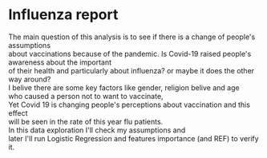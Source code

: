 # Influenza report 
The main question of this analysis is to see if there is a change of people's assumptions <br/>
about vaccinations because of the pandemic. Is Covid-19 raised people's awareness about the important <br/>
of their health and particularly about influenza? or maybe it does the other way around?<br/>
I belive there are some key factors like gender, religion belive and age <br/>
who caused a person not to want to vaccinate,<br/>
Yet Covid 19 is changing people's perceptions about vaccination and this effect <br/>
will be seen in the rate of this year flu patients.<br/>
In this data exploration I'll check my assumptions and <br/>
later I'll run Logistic Regression and features importance (and REF) to verify it.
